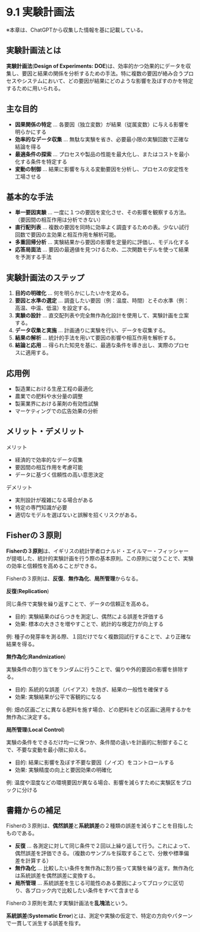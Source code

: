 # 9.1 実験計画法

※本章は、ChatGPTから収集した情報を基に記載している。

## 実験計画法とは

**実験計画法**(**Design of Experiments: DOE**)は、効率的かつ効果的にデータを収集し、要因と結果の関係を分析するための手法。特に複数の要因が絡み合うプロセスやシステムにおいて、どの要因が結果にどのような影響を及ぼすのかを特定するために用いられる。

## 主な目的

- **因果関係の特定** ... 各要因（独立変数）が結果（従属変数）に与える影響を明らかにする
- **効率的なデータ収集** ... 無駄な実験を省き、必要最小限の実験回数で正確な結論を得る
- **最適条件の探索** ... プロセスや製品の性能を最大化し、またはコストを最小化する条件を特定する
- **変動の制御** ... 結果に影響を与える変動要因を分析し、プロセスの安定性を工場させる

## 基本的な手法

- **単一要因実験** ... 一度に１つの要因を変化させ、その影響を観察する方法。（要因間の相互作用は分析できない）
- **直行配列表** ... 複数の要因を同時に効率よく調査するための表。少ない試行回数で要因の主効果と相互作用を解析可能。
- **多重回帰分析** ... 実験結果から要因の影響を定量的に評価し、モデル化する
- **応答局面法** ... 要因の最適値を見つけるため、二次関数モデルを使って結果を予測する手法

## 実験計画法のステップ

1. **目的の明確化** ... 何を明らかにしたいかを定める。
2. **要因と水準の選定** ... 調査したい要因（例：温度、時間）とその水準（例：高温、中温、低温）を設定する。
3. **実験の設計** ... 直交配列表や完全無作為化設計を使用して、実験計画を立案する。
4. **データ収集と実施** ... 計画通りに実験を行い、データを収集する。
5. **結果の解析** ... 統計的手法を用いて要因の影響や相互作用を解析する。
6. **結論と応用** ... 得られた知見を基に、最適な条件を導き出し、実際のプロセスに適用する。

## 応用例

- 製造業における生産工程の最適化
- 農業での肥料や水分量の調整
- 製薬業界における薬剤の有効性試験
- マーケティングでの広告効果の分析

## メリット・デメリット

メリット
- 経済的で効率的なデータ収集
- 要因間の相互作用を考慮可能
- データに基づく信頼性の高い意思決定

デメリット
- 実刑設計が複雑になる場合がある
- 特定の専門知識が必要
- 適切なモデルを選ばないと誤解を招くリスクがある。

## Fisherの３原則

**Fisherの３原則**は、イギリスの統計学者ロナルド・エイルマー・フィッシャーが提唱した、統計的実験計画を行う際の基本原則。この原則に従うことで、実験の効率と信頼性を高めることができる。

Fisherの３原則は、**反復**、**無作為化**、**局所管理**からなる。

**反復**(**Replication**)

同じ条件で実験を繰り返すことで、データの信頼正を高める。
- 目的: 実験結果のばらつきを測定し、偶然による誤差を評価する
- 効果: 標本の大きさを増やすことで、統計的な検定力が向上する

例: 種子の発芽率を測る際、１回だけでなく複数回試行することで、より正確な結果を得る。

**無作為化**(**Randmization**)

実験条件の割り当てをランダムに行うことで、偏りや外的要因の影響を排除する。
- 目的: 系統的な誤差（バイアス）を防ぎ、結果の一般性を確保する
- 効果: 実験結果が公平で客観的になる

例: 畑の区画ごとに異なる肥料を施す場合、どの肥料をどの区画に適用するかを無作為に決定する。

**局所管理**(**Local Control**)

実験の条件をできるだけ均一に保つか、条件間の違いを計画的に制御することで、不要な変動を最小限に抑える。
- 目的: 結果に影響を及ぼす不要な要因（ノイズ）をコントロールする
- 効果: 実験精度の向上と要因効果の明確化

例: 温度や湿度などの環境要因が異なる場合、影響を減らすために実験区をブロックに分ける

## 書籍からの補足

Fisherの３原則は、**偶然誤差**と**系統誤差**の２種類の誤差を減らすことを目指したものである。

- **反復** ... 各測定に対して同じ条件で２回以上繰り返して行う。これによって、偶然誤差を評価できる。（複数のサンプルを採取することで、分散や標準偏差を計算する）
- **無作為化** ... 比較したい条件を無作為に割り振って実験を繰り返す。無作為化は系統誤差を偶然誤差に変換する。
- **局所管理** ... 系統誤差を生じる可能性のある要因によってブロックに区切り、各ブロック内で比較したい条件をすべて含ませる

Fisherの３原則を満たす実験計画法を**乱塊法**という。

**系統誤差**(**Systematic Error**)とは、測定や実験の仮定で、特定の方向やパターンで一貫して派生する誤差を指す。

